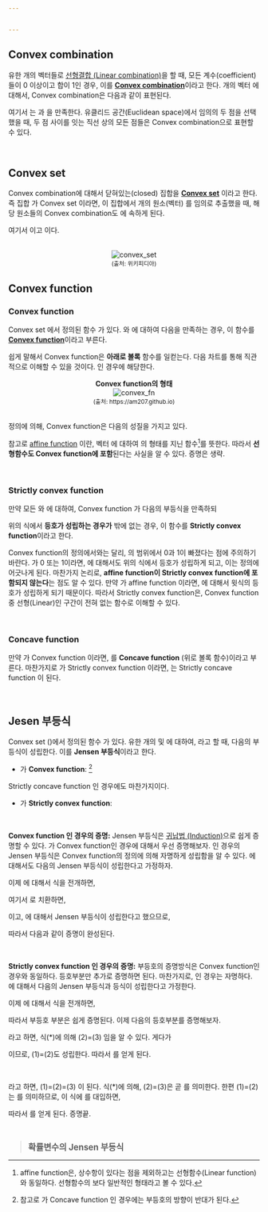 ```yaml
---


---
```


## Convex combination
유한 개의 벡터들로 [선형결합 (Linear combination)](https://en.wikipedia.org/wiki/Linear_combination)을 할 때, 모든 계수(coefficient)들이 0 이상이고 합이 1인 경우, 이를 [**Convex combination**](https://en.wikipedia.org/wiki/Convex_combination)이라고 한다. <span><script type="math/tex">n</script></span>개의 벡터 <span><script type="math/tex">\mathbf{x}_1, \cdots, \mathbf{x}_n</script></span> 에 대해서, Convex combination은 다음과 같이 표현된다. 

<div class="math"><script type="math/tex; mode=display">
\sum_{i=1}^n \lambda_i \mathbf{x}_i = \lambda_1 \mathbf{x}_1 + \cdots + \lambda_n \mathbf{x}_n
</script></div>

여기서 <span><script type="math/tex">\lambda_i \in \mathbb{R}</script></span> 는 <span><script type="math/tex">\lambda_i \ge 0</script></span> 과 <span><script type="math/tex">\sum_i \lambda_i = 1</script></span> 을 만족한다. 유클리드 공간(Euclidean space)에서 임의의 두 점을 선택했을 때, 두 점 사이를 잇는 직선 상의 모든 점들은 Convex combination으로 표현할 수 있다. 

<br/>

## Convex set
Convex combination에 대해서 닫혀있는(closed) 집합을 [**Convex set**](https://en.wikipedia.org/wiki/Convex_set) 이라고 한다. 즉 집합 <span><script type="math/tex">\mathbb{S}</script></span>가 Convex set 이라면, 이 집합에서 <span><script type="math/tex">n</script></span>개의 원소(벡터) <span><script type="math/tex">\mathbf{x}_1, \cdots, \mathbf{x}_n \in \mathbb{S}</script></span> 를 임의로 추출했을 때, 해당 원소들의 Convex combination도 <span><script type="math/tex">\mathbb{S}</script></span>에 속하게 된다. 

<div class="math"><script type="math/tex; mode=display">
\sum_{i=1}^n \lambda_i \mathbf{x}_i \in \mathbb{S}
</script></div>

여기서 <span><script type="math/tex">\lambda_i \ge 0</script></span> 이고 <span><script type="math/tex">\sum_i \lambda_i = 1</script></span> 이다. 

<br/>


<center><img src="https://gem763.github.io/assets/img/20180729/convex_set.png" alt="convex_set"/></center>
<center><small>(출처: 위키피디아)</small></center>


## Convex function
### Convex function
Convex set <span><script type="math/tex">\mathbb{S}</script></span> 에서 정의된 함수 <span><script type="math/tex">f(\cdot): \mathbb{S} \mapsto \mathbb{R}</script></span>가 있다. <span><script type="math/tex">\mathbf{x}_1, \mathbf{x}_2 \in \mathbb{S}</script></span> 와 <span><script type="math/tex">\lambda \in [0, 1]</script></span>에 대하여 다음을 만족하는 경우, 이 함수를 [**Convex function**](https://en.wikipedia.org/wiki/Convex_function)이라고 부른다. 

<div class="math"><script type="math/tex; mode=display">
f \bigl( \lambda \mathbf{x}_1 + (1-\lambda)\mathbf{x}_2 \bigr) \le  \lambda f(\mathbf{x}_1) + (1-\lambda) f(\mathbf{x}_2)
</script></div>

쉽게 말해서 Convex function은 **아래로 볼록** 함수를 일컫는다. 다음 차트를 통해 직관적으로 이해할 수 있을 것이다. <span><script type="math/tex">\mathbb{S} = [a,b] \subset \mathbb{R}</script></span> 인 경우에 해당한다. 

<center><b>Convex function의 형태</b></center>
<center><img src="https://gem763.github.io/assets/img/20180729/convex_fn.PNG" alt="convex_fn"/></center>
<center><small>(출처: https://am207.github.io)</small></center>

<br/>

정의에 의해, Convex function은 다음의 성질을 가지고 있다. 

<div class="math"><script type="math/tex; mode=display">
\begin{matrix}
(\mathbf{x}_1=\mathbf{x}_2) ~\text{or}~ (\lambda = 0) ~\text{or}~ (\lambda = 1) ~\text{or}~ (f = {\small\text{affine function}}) \\[5pt]
\Large\Downarrow \\[5pt]
f \bigl( \lambda \mathbf{x}_1 + (1-\lambda)\mathbf{x}_2 \bigr) =  \lambda f(\mathbf{x}_1) + (1-\lambda) f(\mathbf{x}_2)
\end{matrix}
</script></div>

참고로 [affine function](http://mathworld.wolfram.com/AffineFunction.html) 이란, 벡터 <span><script type="math/tex">\mathbf{x}, \mathbf{a}, \mathbf{b} \in \mathbb{R}^n</script></span> 에 대하여 <span><script type="math/tex">\mathbf{a}^\mathsf{T} \mathbf{x} + \mathbf{b}</script></span> 의 형태를 지닌 함수[^affine]를 뜻한다. 따라서 **선형함수도 Convex function에 포함**된다는 사실을 알 수 있다. 증명은 생략.

[^affine]: affine function은, 상수항이 있다는 점을 제외하고는 선형함수(Linear function)와 동일하다. 선형함수의 보다 일반적인 형태라고 볼 수 있다. 

<br/>

### Strictly convex function

만약 모든 <span><script type="math/tex">\mathbf{x}_1, \mathbf{x}_2 \in \mathbb{S}</script></span> 와 <span><script type="math/tex">\lambda \in (0, 1)</script></span>에 대하여, Convex function <span><script type="math/tex">f</script></span>가 다음의 부등식을 만족하되

<div class="math"><script type="math/tex; mode=display">
f \bigl( \lambda \mathbf{x}_1 + (1-\lambda)\mathbf{x}_2 \bigr) \le  \lambda f(\mathbf{x}_1) + (1-\lambda) f(\mathbf{x}_2)
</script></div>

위의 식에서 **등호가 성립하는 경우가** <span><script type="math/tex">\mathbf{x}_1 = \mathbf{x}_2</script></span> 밖에 없는 경우, 이 함수를 **Strictly convex function**이라고 한다. 

Convex function의 정의에서와는 달리, <span><script type="math/tex">\lambda</script></span>의 범위에서 0과 1이 빠졌다는 점에 주의하기 바란다.  <span><script type="math/tex">\lambda</script></span>가 0 또는 1이라면, <span><script type="math/tex">\mathbf{x}_1 \ne \mathbf{x}_2</script></span> 에 대해서도 위의 식에서 등호가 성립하게 되고, 이는 정의에 어긋나게 된다. 마찬가지 논리로, **affine function이 Strictly convex function에 포함되지 않는다**는 점도 알 수 있다. 만약 <span><script type="math/tex">f</script></span>가 affine function 이라면, <span><script type="math/tex">\mathbf{x}_1 \ne \mathbf{x}_2</script></span> 에 대해서 윗식의 등호가 성립하게 되기 때문이다. 따라서 Strictly convex function은, Convex function 중 선형(Linear)인 구간이 전혀 없는 함수로 이해할 수 있다. 



<br/>

### Concave function

만약 <span><script type="math/tex">-f</script></span>가 Convex function 이라면, <span><script type="math/tex">f</script></span>를 **Concave function** (위로 볼록 함수)이라고 부른다. 마찬가지로 <span><script type="math/tex">-f</script></span>가 Strictly convex function 이라면, <span><script type="math/tex">f</script></span>는 Strictly concave function 이 된다. 

<br/>



## Jesen 부등식

Convex set <span><script type="math/tex">\mathbb{S}</script></span> (<span><script type="math/tex">\subset \mathbb{R}</script></span>)에서 정의된 함수 <span><script type="math/tex">f(\cdot): \mathbb{S} \mapsto \mathbb{R}</script></span> 가 있다.  유한 개의 <span><script type="math/tex">x_i \in \mathbb{S}</script></span> 및 <span><script type="math/tex">\lambda_i \ge 0</script></span> 에 대하여, <span><script type="math/tex">\sum_i \lambda_i = 1</script></span> 라고 할 때, 다음의 부등식이 성립한다. 이를 **Jensen 부등식**이라고 한다. 

* <span><script type="math/tex">f</script></span>가 **Convex function**: [^jensen_concave]
<div class="math"><script type="math/tex; mode=display">
f \left(\sum_{i=1}^n \lambda_i x_i\right) \le \sum_{i=1}^n \lambda_i f(x_i)
</script></div>

[^jensen_concave]: 참고로 <span><script type="math/tex">f</script></span>가 Concave function 인 경우에는 부등호의 방향이 반대가 된다. 
<div class="math"><script type="math/tex; mode=display">f \left(\sum_{i=1}^n \lambda_i x_i\right) \ge \sum_{i=1}^n \lambda_i f(x_i)</script></div>
Strictly concave function 인 경우에도 마찬가지이다. 

<br/>

* <span><script type="math/tex">f</script></span>가 **Strictly convex function**: 
<div class="math"><script type="math/tex; mode=display">
f \left(\sum_{i=1}^n \lambda_i x_i\right) \le \sum_{i=1}^n \lambda_i f(x_i)
</script></div>

<div class="math"><script type="math/tex; mode=display">
 f \left(\sum_{i=1}^n \lambda_i x_i\right) = \sum_{i=1}^n \lambda_i f(x_i)  \Longleftrightarrow x_1 = \cdots = x_n
</script></div>


<br/>

**Convex function 인 경우의 증명:**
Jensen 부등식은 [귀납법 (Induction)](https://en.wikipedia.org/wiki/Mathematical_induction)으로 쉽게 증명할 수 있다. <span><script type="math/tex">f</script></span>가 Convex function인 경우에 대해서 우선 증명해보자. <span><script type="math/tex">n=2</script></span> 인 경우의 Jensen 부등식은 Convex function의 정의에 의해 자명하게 성립함을 알 수 있다. <span><script type="math/tex">n=k</script></span> 에 대해서도 다음의 Jensen 부등식이 성립한다고 가정하자.  

<div class="math"><script type="math/tex; mode=display">
f \left(\sum_{i=1}^k \lambda_i x_i\right) \le \sum_{i=1}^k \lambda_i f(x_i)
</script></div>

이제 <span><script type="math/tex">n=k+1</script></span> 에 대해서 식을 전개하면, 

<div class="math"><script type="math/tex; mode=display">
\begin{aligned}
f \left( \sum_{i=1}^{k+1} \lambda_i x_i \right) 
&= f \left( \sum_{i=1}^{k} \lambda_i x_i + \lambda_{k+1} x_{k+1} \right)\\
&= f \left( (1-\lambda_{k+1}) \sum_{i=1}^{k} \frac{\lambda_i}{1-\lambda_{k+1}} x_i + \lambda_{k+1} x_{k+1} \right)\\
&\le (1-\lambda_{k+1}) f \left( \sum_{i=1}^{k} \frac{\lambda_i}{1-\lambda_{k+1}} x_i \right) + \lambda_{k+1} f(x_{k+1})
\end{aligned}
</script></div>

여기서 <span><script type="math/tex">\frac{\lambda_i}{1-\lambda_{k+1}} \overset{\text{let}}{=} \eta_i</script></span> 로 치환하면, 

<div class="math"><script type="math/tex; mode=display">
\sum_{i=1}^{k} \eta_i = \frac{\lambda_1 + \cdots + \lambda_k}{1-\lambda_{k+1}} = \frac{1-\lambda_{k+1}}{1-\lambda_{k+1}} = 1
</script></div>

이고, <span><script type="math/tex">n=k</script></span> 에 대해서 Jensen 부등식이 성립한다고 했으므로, 

<div class="math"><script type="math/tex; mode=display">
\begin{aligned}
(1-\lambda_{k+1}) f \left( \sum_{i=1}^{k} \eta_i x_i \right) 
&\le (1-\lambda_{k+1}) \sum_{i=1}^k \eta_i f(x_i) \\
&= (1-\lambda_{k+1}) \sum_{i=1}^k \frac{\lambda_i}{1-\lambda_{k+1}} f(x_i) \\
&= \sum_{i=1}^k \lambda_i f(x_i)
\end{aligned}
</script></div>

따라서 다음과 같이 증명이 완성된다. 

<div class="math"><script type="math/tex; mode=display">
\begin{aligned}
f \left( \sum_{i=1}^{k+1} \lambda_i x_i \right) 
&\le \sum_{i=1}^k \lambda_i f(x_i) + \lambda_{k+1} f(x_{k+1}) \\
&= \sum_{i=1}^{k+1} \lambda_i f(x_i)
\end{aligned}
</script></div>

<br/>

**Strictly convex function 인 경우의 증명:**
부등호의 증명방식은 Convex function인 경우와 동일하다. 등호부분만 추가로 증명하면 된다. 마찬가지로, <span><script type="math/tex">n=2</script></span> 인 경우는 자명하다. <span><script type="math/tex">n=k</script></span> 에 대해서 다음의 Jensen 부등식과 등식이 성립한다고 가정한다. 

<div class="math"><script type="math/tex; mode=display">
f \left(\sum_{i=1}^k \lambda_i x_i\right) \le \sum_{i=1}^k \lambda_i f(x_i)
</script></div>

<div class="math"><script type="math/tex; mode=display">
\underbrace{f \left(\sum_{i=1}^k \lambda_i x_i\right) = \sum_{i=1}^k \lambda_i f(x_i) \Longleftrightarrow x_1 = \cdots = x_k}_{\text{(*)}}
</script></div>

이제 <span><script type="math/tex">n=k+1</script></span> 에 대해서 식을 전개하면, 

<div class="math"><script type="math/tex; mode=display">
\begin{aligned}
\underbrace{f \left( \sum_{i=1}^{k+1} \lambda_i x_i \right)}_{\text{(1)}}
&\le \underbrace{(1-\lambda_{k+1}) f \left( \sum_{i=1}^{k} \frac{\lambda_i}{1-\lambda_{k+1}} x_i \right) + \lambda_{k+1} f(x_{k+1})}_{\text{(2)}} \\
&\le \underbrace{\frac{1-\lambda_{k+1}}{1-\lambda_{k+1}} \sum_{i=1}^{k} \lambda_{i} f(x_i)  + \lambda_{k+1} f(x_{k+1})}_{\text{(3)}} \\
&= \sum_{i=1}^{k+1} \lambda_i f(x_i)
\end{aligned}
</script></div>

따라서 부등호 부분은 쉽게 증명된다. 이제 다음의 등호부분를 증명해보자. 

<span><script type="math/tex">\boxed{f \left(\sum_{i=1}^{k+1} \lambda_i x_i\right) = \sum_{i=1}^{k+1} \lambda_i f(x_i) \Longleftarrow x_1 = \cdots = x_{k+1}}</script></span>

<span><script type="math/tex">x_1 = \cdots = x_{k+1} \overset{\text{let}}{=} x</script></span> 라고 하면, 식(*)에 의해 (2)=(3) 임을 알 수 있다. 게다가 
<div class="math"><script type="math/tex; mode=display">
\sum_{i=1}^k \frac{\lambda_i}{1-\lambda_{k+1}} x_i = \frac{x}{1-\lambda_{k+1}} \sum_{i=1}^k \lambda_i = x = x_{k+1}
</script></div>

이므로, (1)=(2)도 성립한다.  따라서 <span><script type="math/tex">f \left(\sum_{i=1}^{k+1} \lambda_i x_i\right) = \sum_{i=1}^{k+1} \lambda_i f(x_i)</script></span> 를 얻게 된다. 

<br/>

<span><script type="math/tex">\boxed{f \left(\sum_{i=1}^{k+1} \lambda_i x_i\right) = \sum_{i=1}^{k+1} \lambda_i f(x_i) \Longrightarrow x_1 = \cdots = x_{k+1}}</script></span>

<span><script type="math/tex">f \left(\sum_{i=1}^{k+1} \lambda_i x_i\right) = \sum_{i=1}^{k+1} \lambda_i f(x_i)</script></span> 라고 하면, (1)=(2)=(3) 이 된다. 식(*)에 의해, (2)=(3)은 곧 <span><script type="math/tex">x_1 = \cdots = x_k</script></span> 를 의미한다. 한편 (1)=(2)는 <span><script type="math/tex">\sum_{i=1}^k \frac{\lambda_i}{1-\lambda_{k+1}} x_i = x_{k+1}</script></span> 를 의미하므로, 이 식에 <span><script type="math/tex">x_1 = \cdots = x_k \overset{\text{let}}{=} x</script></span> 를 대입하면, 


<div class="math"><script type="math/tex; mode=display">
\begin{aligned}
x_{k+1} 
&= \sum_{i=1}^k \frac{\lambda_i}{1-\lambda_{k+1}} x_i \\
&= \frac{x}{1-\lambda_{k+1}} \sum_{i=1}^k \lambda_i \\
&= x
\end{aligned}
</script></div>

따라서 <span><script type="math/tex">x_1 = \cdots = x_k = x_{k+1}</script></span> 를 얻게 된다. 증명끝.



<br/>

> <big><b>확률변수의 Jensen 부등식</b></big>
> 

